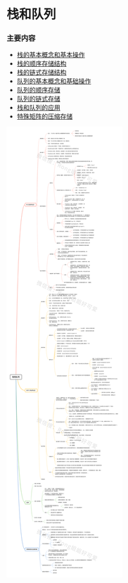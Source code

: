 <!--
 * @Description: 数据结构-栈和队列
 * @Version: Beta1.0
 * @Author: 【B站&公众号】Rong姐姐好可爱
 * @Date: 2021-03-22 08:02:29
 * @LastEditors: 【B站&公众号】Rong姐姐好可爱
 * @LastEditTime: 2021-03-22 08:02:43
-->


# 栈和队列

### 主要内容

- [栈的基本概念和基本操作](1.栈的基本概念和基本操作.md)
- [栈的顺序存储结构](2.栈的顺序存储结构.md)
- [栈的链式存储结构](3.栈的链式存储结构.md)
- [队列的基本概念和基础操作](4.队列的基本概念和操作.md)
- [队列的顺序存储](5.队列的顺序存储结构.md)
- [队列的链式存储](6.队列的链式存储结构.md)
- [栈和队列的应用](7.栈和队列的应用.md)
- [特殊矩阵的压缩存储](8.特殊矩阵的压缩存储.md)

![](./栈和队列_水印.png)